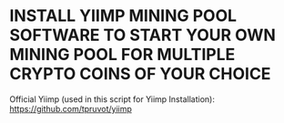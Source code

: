 # INSTALL YIIMP MINING POOL SOFTWARE TO START YOUR OWN MINING POOL FOR MULTIPLE CRYPTO COINS OF YOUR CHOICE



Official Yiimp (used in this script for Yiimp Installation): https://github.com/tpruvot/yiimp
